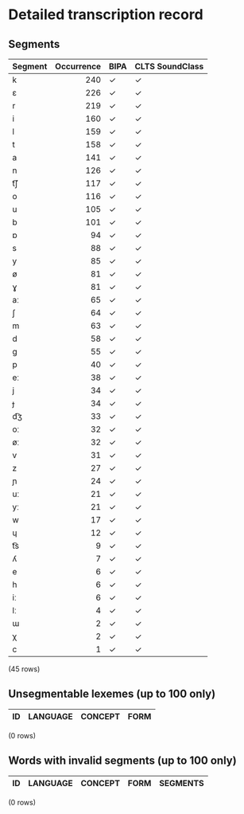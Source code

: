 
# Detailed transcription record

## Segments

| Segment | Occurrence | BIPA | CLTS SoundClass |
|:----------|-------------:|:-------|:------------------|
| k | 240 | ✓ | ✓ |
| ɛ | 226 | ✓ | ✓ |
| r | 219 | ✓ | ✓ |
| i | 160 | ✓ | ✓ |
| l | 159 | ✓ | ✓ |
| t | 158 | ✓ | ✓ |
| a | 141 | ✓ | ✓ |
| n | 126 | ✓ | ✓ |
| t͡ʃ | 117 | ✓ | ✓ |
| o | 116 | ✓ | ✓ |
| u | 105 | ✓ | ✓ |
| b | 101 | ✓ | ✓ |
| ɒ | 94 | ✓ | ✓ |
| s | 88 | ✓ | ✓ |
| y | 85 | ✓ | ✓ |
| ø | 81 | ✓ | ✓ |
| ɣ | 81 | ✓ | ✓ |
| aː | 65 | ✓ | ✓ |
| ʃ | 64 | ✓ | ✓ |
| m | 63 | ✓ | ✓ |
| d | 58 | ✓ | ✓ |
| ɡ | 55 | ✓ | ✓ |
| p | 40 | ✓ | ✓ |
| eː | 38 | ✓ | ✓ |
| j | 34 | ✓ | ✓ |
| ɟ | 34 | ✓ | ✓ |
| d͡ʒ | 33 | ✓ | ✓ |
| oː | 32 | ✓ | ✓ |
| øː | 32 | ✓ | ✓ |
| v | 31 | ✓ | ✓ |
| z | 27 | ✓ | ✓ |
| ɲ | 24 | ✓ | ✓ |
| uː | 21 | ✓ | ✓ |
| yː | 21 | ✓ | ✓ |
| w | 17 | ✓ | ✓ |
| ɥ | 12 | ✓ | ✓ |
| t͡s | 9 | ✓ | ✓ |
| ʎ | 7 | ✓ | ✓ |
| e | 6 | ✓ | ✓ |
| h | 6 | ✓ | ✓ |
| iː | 6 | ✓ | ✓ |
| lː | 4 | ✓ | ✓ |
| ɯ | 2 | ✓ | ✓ |
| χ | 2 | ✓ | ✓ |
| c | 1 | ✓ | ✓ |

(45 rows)



## Unsegmentable lexemes (up to 100 only)

| ID | LANGUAGE | CONCEPT | FORM |
|------|------------|-----------|--------|

(0 rows)



## Words with invalid segments (up to 100 only)

| ID | LANGUAGE | CONCEPT | FORM | SEGMENTS |
|------|------------|-----------|--------|------------|

(0 rows)


